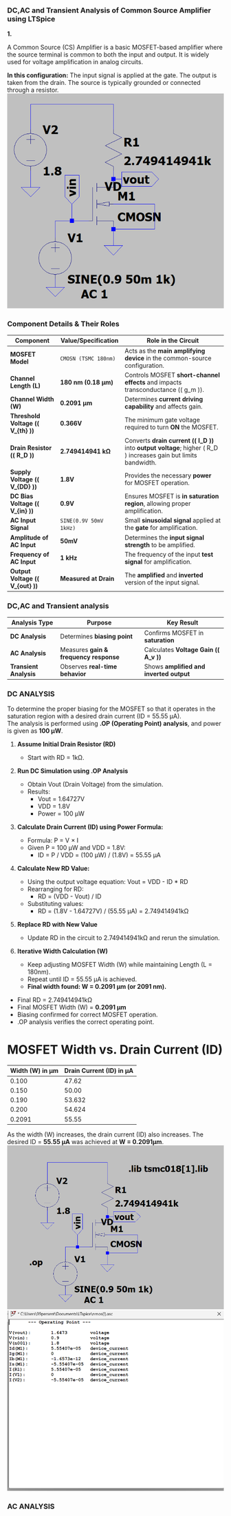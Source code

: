 ### **DC,AC and Transient Analysis of Common Source Amplifier using LTSpice**

**1.**

A Common Source (CS) Amplifier is a basic MOSFET-based amplifier where the source terminal is common to both the input and output. It is widely used for voltage amplification in analog circuits.

**In this configuration:** 
The input signal is applied at the gate.
The output is taken from the drain.
The source is typically grounded or connected through a resistor.
![image alt](https://github.com/Madeena123-hub/Lic/blob/main/Screenshot%202025-02-15%20053848.png?raw=true) 
### **Component Details & Their Roles**

| **Component**       | **Value/Specification** | **Role in the Circuit** |
|---------------------|------------------------|-------------------------|
| **MOSFET Model**    | `CMOSN (TSMC 180nm)`   | Acts as the **main amplifying device** in the common-source configuration. |
| **Channel Length (L)** | **180 nm (0.18 µm)**  | Controls MOSFET **short-channel effects** and impacts transconductance (\( g_m \)). |
| **Channel Width (W)**  | **0.2091 µm**          | Determines **current driving capability** and affects gain. |
| **Threshold Voltage (\( V_{th} \))** | **0.366V** | The minimum gate voltage required to turn **ON** the MOSFET. |
| **Drain Resistor (\( R_D \))** | **2.749414941 kΩ**   | Converts **drain current (\( I_D \))** into **output voltage**; higher \( R_D \) increases gain but limits bandwidth. |
| **Supply Voltage (\( V_{DD} \))** | **1.8V** | Provides the necessary **power** for MOSFET operation. |
| **DC Bias Voltage (\( V_{in} \))** | **0.9V** | Ensures MOSFET is **in saturation region**, allowing proper amplification. |
| **AC Input Signal** | `SINE(0.9V 50mV 1kHz)` | Small **sinusoidal signal** applied at the **gate** for amplification. |
| **Amplitude of AC Input** | **50mV** | Determines the **input signal strength** to be amplified. |
| **Frequency of AC Input** | **1 kHz** | The frequency of the input **test signal** for amplification. |
| **Output Voltage (\( V_{out} \))** | **Measured at Drain** | The **amplified** and **inverted** version of the input signal. |

### DC,AC and Transient analysis
| **Analysis Type**  | **Purpose**                        | **Key Result**                     |
|-------------------|--------------------------------|--------------------------------|
| **DC Analysis**   | Determines **biasing point**   | Confirms MOSFET in **saturation** |
| **AC Analysis**   | Measures **gain & frequency response** | Calculates **Voltage Gain (\( A_v \))** |
| **Transient Analysis** | Observes **real-time behavior** | Shows **amplified and inverted output** |

### **DC ANALYSIS**

To determine the proper biasing for the MOSFET so that it operates in the saturation region with a desired drain current (ID = 55.55 µA).  
The analysis is performed using **.OP (Operating Point) analysis**, and power is given as **100 µW**.

1. **Assume Initial Drain Resistor (RD)**
   - Start with RD = 1kΩ.

2. **Run DC Simulation using .OP Analysis**
   - Obtain Vout (Drain Voltage) from the simulation.
   - Results:
     - Vout = 1.64727V
     - VDD = 1.8V
     - Power = 100 µW

3. **Calculate Drain Current (ID) using Power Formula:**
   - Formula: P = V × I
   - Given P = 100 µW and VDD = 1.8V:
     - ID = P / VDD = (100 µW) / (1.8V) = 55.55 µA

4. **Calculate New RD Value:**
   - Using the output voltage equation: Vout = VDD - ID * RD
   - Rearranging for RD:
     - RD = (VDD - Vout) / ID
   - Substituting values:
     - RD = (1.8V - 1.64727V) / (55.55 µA) = 2.749414941kΩ

5. **Replace RD with New Value**
   - Update RD in the circuit to 2.749414941kΩ and rerun the simulation.

6. **Iterative Width Calculation (W)**
   - Keep adjusting MOSFET Width (W) while maintaining Length (L = 180nm).
   - Repeat until ID = 55.55 µA is achieved.
   - **Final width found: W = 0.2091 µm (or 2091 nm).**

- Final RD = 2.749414941kΩ
- Final MOSFET Width (W) = **0.2091 µm**
- Biasing confirmed for correct MOSFET operation.
- .OP analysis verifies the correct operating point.

# MOSFET Width vs. Drain Current (ID)

| Width (W) in µm | Drain Current (ID) in µA |
|-----------------|-------------------------|
| 0.100          | 47.62                   |
| 0.150          | 50.00                   |
| 0.190          | 53.632                  |
| 0.200          | 54.624                  |
| 0.2091          | 55.55                   |

As the width (W) increases, the drain current (ID) also increases. The desired ID = **55.55 µA** was achieved at **W = 0.2091µm**.
![image alt](https://raw.githubusercontent.com/Madeena123-hub/Lic/e2884ffe5e6483ac27b8d6b585380654c2d9b409/Screenshot%202025-02-15%20055950.png)
![image alt](https://raw.githubusercontent.com/Madeena123-hub/Lic/391b45042d78792c58b533adc1f2b86f6dfec6ad/Screenshot%202025-02-15%20060040.png) 

### **AC ANALYSIS**


